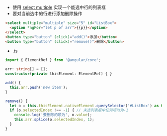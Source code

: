 * 使用 [select multiple](https://www.w3school.com.cn/tags/att_select_multiple.asp) 实现一个能选中行的列表框
* 要对当前选中的行进行添加删除操作

```html
<select multiple="multiple" size="5" id="ListBox">
  <option *ngFor="let p of arr">{{p}}</option>
</select>
<button type="button" (click)="add()">添加</button>
<button type="button" (click)="remove()">删除</button>
```

* .ts

```ts
import { ElementRef } from '@angular/core';

arr: string[] = [];
constructor(private thisElement: ElementRef) { }

add() {
  this.arr.push('new item');
}

remove() {
  let o = this.thisElement.nativeElement.querySelector('#ListBox') as HTMLSelectElement;
  if (o.selectedIndex !== -1) { // 未选列表框中任何项时为-1
    console.log('要删除的项为', o.value);
    this.arr.splice(o.selectedIndex, 1);
  }
}
```
